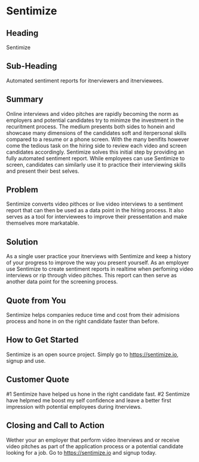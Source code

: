# Sentimize #

## Heading ##
  Sentimize 
  
## Sub-Heading ##
  Automated sentiment reports for itnerviewers and itnerviewees.

## Summary ##
  Online interviews and video pitches are rapidly becoming the norm as employers and potential candidates try to minimze the investment in the recuritment process. The medium presents both sides to honein and showcase many dimensions of the candidates soft and iterpersonal skills compared to a resume or a phone screen. With the many benifits however come the tedious task on the hiring side to review each video and screen candidates accordingly. Sentimize solves this initial step by providing an fully automated sentiment report. While employees can use Sentimize to screen, candidates can similarly use it to practice their interviewing skills and present their best selves.


## Problem ##
  Sentimize converts video pithces or live video interviews to a sentiment report that can then be used as a data point in the hiring process. 
  It also serves as a tool for interviewees to improve their pressentation and make themselves more markatable.


## Solution ##
  As a single user practice your itnerviews with Sentimize and keep a history of your progress to improve the way you present yourself.
  As an employer use Sentimize to create sentiment reports in realtime when perfoming video interviews or rip through video pitches. This report can then serve as another data point for the screening process.


## Quote from You ##
  Sentimize helps companies reduce time and cost from their admisions process and hone in on the right candidate faster than before.

## How to Get Started ##
  Sentimize is an open source project. Simply go to https://sentimize.io, signup and use.

## Customer Quote ##
  #1 Sentimize have helped us hone in the right candidate fast.
  #2 Sentimize have helpmed me boost my self confidence and leave a better first impression with potential employees during itnerviews.

## Closing and Call to Action ##
  Wether your an employer that perform video itnerviews and or receive video pitches as part of the application process or a potential candidate looking for a job. Go to https://sentimize.io and signup today. 